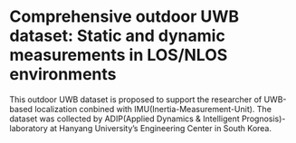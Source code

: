 # Comprehensive outdoor UWB dataset: Static and dynamic measurements in LOS/NLOS environments
This outdoor UWB dataset is proposed to support the researcher of UWB-based localization conbined with IMU(Inertia-Measurement-Unit).
The dataset was collected by ADIP(Applied Dynamics & Intelligent Prognosis)-laboratory at Hanyang University’s Engineering Center in South Korea.
